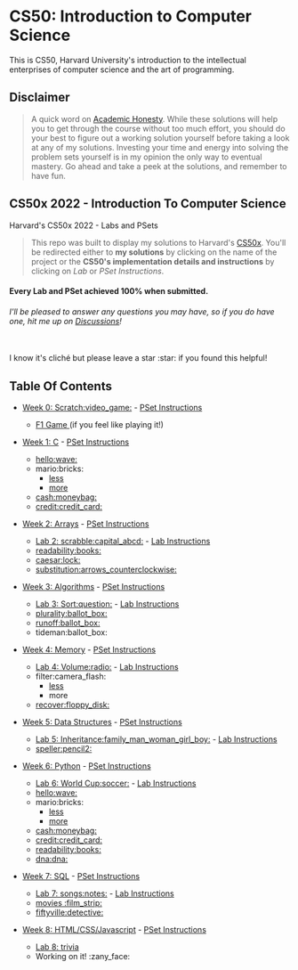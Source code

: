 <h1 id="cs50-introduction-to-computer-science">CS50: Introduction to Computer Science</h1>
<p>This is CS50, Harvard University&#39;s introduction to the intellectual enterprises of computer science and the art of programming.</p>
<h2 id="disclaimer">Disclaimer</h2>
<blockquote>
    <p>
        A quick word on <a href="https://cs50.harvard.edu/x/2022/honesty/">Academic Honesty</a>. While these solutions will help you to get through the course without too much effort, you should do your best to figure out a working solution
        yourself before taking a look at any of my solutions. Investing your time and energy into solving the problem sets yourself is in my opinion the only way to eventual mastery. Go ahead and take a peek at the solutions, and remember
        to have fun.
    </p>
</blockquote>
<h2 id="cs50x-2022-introduction-to-computer-science">CS50x 2022 - Introduction To Computer Science</h2>
<p>Harvard&#39;s CS50x 2022 - Labs and PSets</p>
<blockquote>
    <p>
        This repo was built to display my solutions to Harvard&#39;s <a href="https://cs50.harvard.edu/x/2022/">CS50x</a>. You&#39;ll be redirected either to <b>my solutions</b> by clicking on the name of the project or the
        <b>CS50&#39;s implementation details and instructions</b> by clicking on <i>Lab</i> or <i>PSet Instructions</i>.
    </p>
</blockquote>
<h4 id="every-lab-and-pset-achieved-100-when-submitted-">Every Lab and PSet achieved 100% when submitted.</h4>
<h6 id="i-ll-be-pleased-to-answer-any-questions-you-may-have-so-if-you-do-have-one-i-hit-me-up-on-a-href-https-github-com-verisimilitude11-cs50x-discussions-discussions-a-i-">
    I&#39;ll be pleased to answer any questions you may have, so if you do have one, <i>hit me up on <a href="https://github.com/Verisimilitude11/CS50x/discussions">Discussions</a>!</i>
</h6>
<p>
    <br />
    I know it&#39;s cliché but please leave a star :star: if you found this helpful!
</p>
<h2 id="table-of-contents">Table Of Contents</h2>
<ul>
    <li>
        <p><a href="/0-Scratch">Week 0: Scratch:video_game:</a> - <a href="https://cs50.harvard.edu/x/2022/PSets/0/scratch/"> PSet Instructions </a></p>
        <ul>
            <li><a href="https://scratch.mit.edu/projects/717016087/"> F1 Game </a> (if you feel like playing it!)</li>
        </ul>
    </li>
    <li>
        <p><a href="/1-C/">Week 1: C</a> - <a href="https://cs50.harvard.edu/x/2022/PSets/1/"> PSet Instructions </a></p>
        <ul>
            <li><a href="/1-C/hello">hello:wave:</a></li>
            <li>
                mario:bricks:
                <ul>
                    <li><a href="/1-C/mario/mario-less">less</a></li>
                    <li><a href="/1-C/mario/mario-more/">more</a></li>
                </ul>
            </li>
            <li><a href="/1-C/cash">cash:moneybag:</a></li>
            <li><a href="/1-C/credit">credit:credit_card:</a></li>
        </ul>
    </li>
    <li>
        <p><a href="/2-Arrays/">Week 2: Arrays</a> - <a href="https://cs50.harvard.edu/x/2022/PSets/2/"> PSet Instructions </a></p>
        <ul>
            <li><a href="/2-Arrays/Lab-scrabble">Lab 2: scrabble:capital_abcd:</a> - <a href="https://cs50.harvard.edu/x/2022/Labs/2/"> Lab Instructions </a></li>
            <li><a href="/2-Arrays/readability">readability:books:</a></li>
            <li><a href="/2-Arrays/caesar">caesar:lock:</a></li>
            <li><a href="/2-Arrays/substitution">substitution:arrows_counterclockwise:</a></li>
        </ul>
    </li>
    <li>
        <p><a href="/3-Algorithms">Week 3: Algorithms</a> - <a href="https://cs50.harvard.edu/x/2022/PSets/3/"> PSet Instructions </a></p>
        <ul>
            <li><a href="/3-Algorithms/Lab-sort">Lab 3: Sort:question:</a> - <a href="https://cs50.harvard.edu/x/2022/Labs/3/"> Lab Instructions </a></li>
            <li><a href="/3-Algorithms/plurality">plurality:ballot_box:</a></li>
            <li><a href="/3-Algorithms/runoff">runoff:ballot_box:</a></li>
            <li>tideman:ballot_box:</li>
        </ul>
    </li>
    <li>
        <p><a href="/4-Memory">Week 4: Memory</a> - <a href="https://cs50.harvard.edu/x/2022/PSets/4/"> PSet Instructions </a></p>
        <ul>
            <li><a href="/4-Memory/Lab-volume">Lab 4: Volume:radio:</a> - <a href="https://cs50.harvard.edu/x/2022/Labs/4/"> Lab Instructions </a></li>
            <li>
                filter:camera_flash:
                <ul>
                    <li><a href="/4-Memory/filter-less/">less</a></li>
                    <li>more</li>
                </ul>
            </li>
            <li><a href="/4-Memory/recover">recover:floppy_disk:</a></li>
        </ul>
    </li>
    <li>
        <p><a href="/5-DataStructures">Week 5: Data Structures</a> - <a href="https://cs50.harvard.edu/x/2022/PSets/5/"> PSet Instructions </a></p>
        <ul>
            <li><a href="/5-DataStructures/Lab-inheritance">Lab 5: Inheritance:family_man_woman_girl_boy:</a> - <a href="https://cs50.harvard.edu/x/2022/Labs/5/"> Lab Instructions </a></li>
            <li><a href="/5-DataStructures/speller">speller:pencil2:</a></li>
        </ul>
    </li>
    <li>
        <p><a href="/6-Python">Week 6: Python</a> - <a href="https://cs50.harvard.edu/x/2022/PSets/6/"> PSet Instructions </a></p>
        <ul>
            <li><a href="/6-Python/Lab-worldCup">Lab 6: World Cup:soccer:</a> - <a href="https://cs50.harvard.edu/x/2022/Labs/6/"> Lab Instructions </a></li>
            <li><a href="/6-Python/sentimental-hello">hello:wave:</a></li>
            <li>
                mario:bricks:
                <ul>
                    <li><a href="/6-Python/sentimental-mario-less/">less</a></li>
                    <li><a href="/6-Python/sentimental-mario-more">more</a></li>
                </ul>
            </li>
            <li><a href="/6-Python/sentimental-cash">cash:moneybag:</a></li>
            <li><a href="/6-Python/sentimental-credit">credit:credit_card:</a></li>
            <li><a href="/6-Python/sentimental-readability">readability:books:</a></li>
            <li><a href="/6-Python/dna">dna:dna:</a></li>
        </ul>
    </li>
    <li>
        <p><a href="7-SQL">Week 7: SQL</a> - <a href="https://cs50.harvard.edu/x/2022/PSets/7/"> PSet Instructions </a></p>
        <ul>
            <li><a href="/7-SQL/Lab-songs">Lab 7: songs:notes:</a> - <a href="https://cs50.harvard.edu/x/2022/Labs/7/"> Lab Instructions </a></li>
            <li><a href="/7-SQL/movies">movies :film_strip:</a></li>
            <li><a href="/7-SQL/fiftyville">fiftyville:detective:</a></li>
        </ul>
    </li>
    <li>
        <p><a href="8-HTML-CSS-Javascript/">Week 8: HTML/CSS/Javascript</a> - <a href="https://cs50.harvard.edu/x/2022/PSets/8/"> PSet Instructions </a></p>
        <ul>
            <li><a href="/8-HTML-CSS-Javascript/Lab-trivia">Lab 8: trivia</a></li>
            <li>Working on it! :zany_face:</li>
        </ul>
    </li>
</ul>
<p>
    <br />
    <br />
</p>
